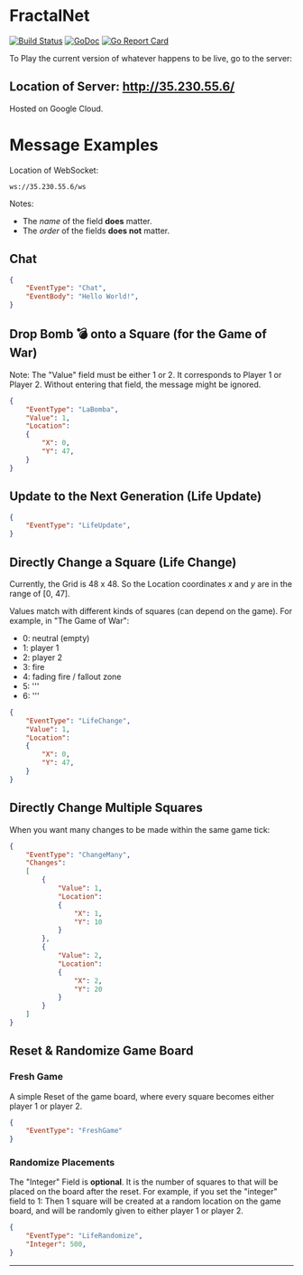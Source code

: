 # FractalNet

[![Build Status](https://travis-ci.org/fractalbach/fractalnet.svg?branch=master)](https://travis-ci.org/fractalbach/fractalnet)
[![GoDoc](https://godoc.org/github.com/fractalbach/fractalnet?status.svg)](https://godoc.org/github.com/fractalbach/fractalnet)
[![Go Report Card](https://goreportcard.com/badge/github.com/fractalbach/fractalnet)](https://goreportcard.com/report/github.com/fractalbach/fractalnet)


To Play the current version of whatever happens to be live, go to the
server:

## Location of Server:  http://35.230.55.6/

Hosted on Google Cloud.




# Message Examples

Location of WebSocket:
```
ws://35.230.55.6/ws
```


Notes: 

* The *name* of the field **does** matter. 
* The *order* of the fields **does not** matter.  


## Chat

```JSON 
{
    "EventType": "Chat",
    "EventBody": "Hello World!",
}    
```


## Drop Bomb 💣 onto a Square (for the Game of War)

Note: The "Value" field must be either 1 or 2.
It corresponds to Player 1 or Player 2.
Without entering that field, the message might be ignored.


```JSON 
{
    "EventType": "LaBomba",
    "Value": 1,
    "Location": 
    {
        "X": 0,
        "Y": 47,
    }
}    
```



## Update to the Next Generation (Life Update)

```JSON 
{
    "EventType": "LifeUpdate",
}
```




## Directly Change a Square (Life Change)


Currently, the Grid is 48 x 48.  So the Location coordinates _x_ and _y_ are in the range of [0, 47].


Values match with different kinds of squares (can depend on the game). 
For example, in "The Game of War":

* 0: neutral (empty)
* 1: player 1
* 2: player 2
* 3: fire
* 4: fading fire / fallout zone 
* 5: ''' 
* 6: '''


```JSON 
{
    "EventType": "LifeChange",
    "Value": 1,
    "Location": 
    {
        "X": 0,
        "Y": 47,
    }
}    
```


## Directly Change Multiple Squares

When you want many changes to be made within the same game tick:

```JSON 
{
    "EventType": "ChangeMany",
    "Changes": 
    [
        {
            "Value": 1,
            "Location": 
            {
                "X": 1,
                "Y": 10
            }
        },
        {
            "Value": 2,
            "Location": 
            {
                "X": 2,
                "Y": 20
            }
        }
    ]
}   
```



## Reset & Randomize Game Board


### Fresh Game 

A simple Reset of the game board, where every square becomes either player 1
or player 2.


```JSON 
{
    "EventType": "FreshGame"
}    
```


### Randomize Placements

The "Integer" Field is **optional**.  It is the number of squares to that will 
be placed on the board after the reset.  For example, if you set the "integer"
field to 1:  Then 1 square will be created at a random location on the 
game board, and will be randomly given to either player 1 or player 2.


```JSON 
{
    "EventType": "LifeRandomize",
    "Integer": 500,
}    
```





-----------------------------------------------------------------------------







